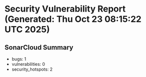 # Security Vulnerability Report (Generated: Thu Oct 23 08:15:22 UTC 2025)


## SonarCloud Summary
* bugs: 1
* vulnerabilities: 0
* security_hotspots: 2

